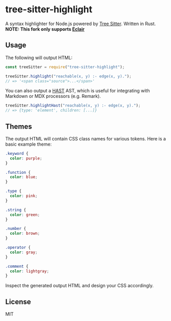 # tree-sitter-highlight

A syntax highlighter for Node.js powered by [Tree Sitter](https://github.com/tree-sitter/tree-sitter). Written in Rust.
<strong>NOTE: This fork only supports [Eclair](https://github.com/luc-tielen/eclair-lang)</strong>

## Usage

The following will output HTML:

```js
const treeSitter = require("tree-sitter-highlight");

treeSitter.highlight("reachable(x, y) :- edge(x, y).");
// => '<span class="source">...</span>'
```

You can also output a [HAST](https://github.com/syntax-tree/hast) AST, which is useful for integrating with Markdown or MDX processors (e.g. Remark).

```js
treeSitter.highlightHast("reachable(x, y) :- edge(x, y).");
// => {type: 'element', children: [...]}
```

## Themes

The output HTML will contain CSS class names for various tokens. Here is a basic example theme:

```css
.keyword {
  color: purple;
}

.function {
  color: blue;
}

.type {
  color: pink;
}

.string {
  color: green;
}

.number {
  color: brown;
}

.operator {
  color: gray;
}

.comment {
  color: lightgray;
}
```

Inspect the generated output HTML and design your CSS accordingly.

## License

MIT
